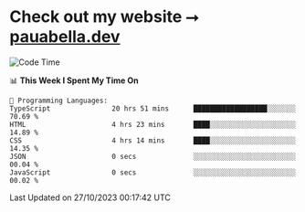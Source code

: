 # Check out my website ⭢ [pauabella.dev](https://pauabella.dev)

<!--START_SECTION:waka-->
![Code Time](http://img.shields.io/badge/Code%20Time-2%2C610%20hrs%2028%20mins-blue)

📊 **This Week I Spent My Time On** 

```text
💬 Programming Languages: 
TypeScript               20 hrs 51 mins      ██████████████████░░░░░░░   70.69 % 
HTML                     4 hrs 23 mins       ████░░░░░░░░░░░░░░░░░░░░░   14.89 % 
CSS                      4 hrs 14 mins       ████░░░░░░░░░░░░░░░░░░░░░   14.35 % 
JSON                     0 secs              ░░░░░░░░░░░░░░░░░░░░░░░░░   00.04 % 
JavaScript               0 secs              ░░░░░░░░░░░░░░░░░░░░░░░░░   00.02 % 
```


 Last Updated on 27/10/2023 00:17:42 UTC
<!--END_SECTION:waka-->
